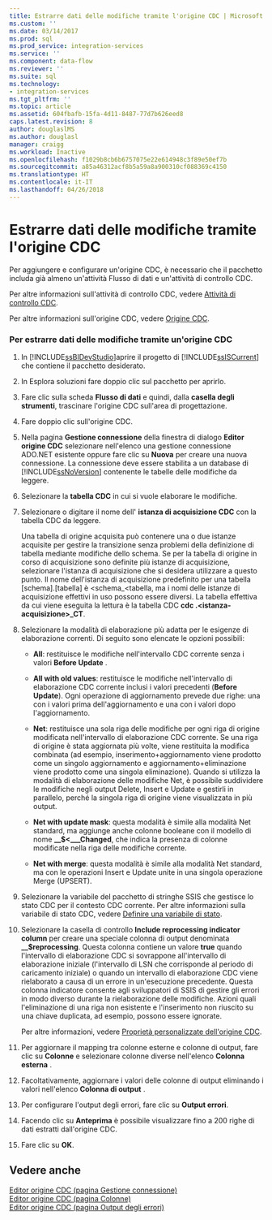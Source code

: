 ```yaml
---
title: Estrarre dati delle modifiche tramite l'origine CDC | Microsoft Docs
ms.custom: ''
ms.date: 03/14/2017
ms.prod: sql
ms.prod_service: integration-services
ms.service: ''
ms.component: data-flow
ms.reviewer: ''
ms.suite: sql
ms.technology:
- integration-services
ms.tgt_pltfrm: ''
ms.topic: article
ms.assetid: 604fbafb-15fa-4d11-8487-77d7b626eed8
caps.latest.revision: 8
author: douglaslMS
ms.author: douglasl
manager: craigg
ms.workload: Inactive
ms.openlocfilehash: f1029b8cb6b6757075e22e614948c3f89e50ef7b
ms.sourcegitcommit: a85a46312acf8b5a59a8a900310cf088369c4150
ms.translationtype: HT
ms.contentlocale: it-IT
ms.lasthandoff: 04/26/2018
---
```

# <a name="extract-change-data-using-the-cdc-source"></a>Estrarre dati delle modifiche tramite l'origine CDC
  Per aggiungere e configurare un'origine CDC, è necessario che il pacchetto includa già almeno un'attività Flusso di dati e un'attività di controllo CDC.  
  
 Per altre informazioni sull'attività di controllo CDC, vedere [Attività di controllo CDC](../../integration-services/control-flow/cdc-control-task.md).  
  
 Per altre informazioni sull'origine CDC, vedere [Origine CDC](../../integration-services/data-flow/cdc-source.md).  
  
### <a name="to-extract-change-data-using-a-cdc-source"></a>Per estrarre dati delle modifiche tramite un'origine CDC  
  
1.  In [!INCLUDE[ssBIDevStudio](../../includes/ssbidevstudio-md.md)]aprire il progetto di [!INCLUDE[ssISCurrent](../../includes/ssiscurrent-md.md)] che contiene il pacchetto desiderato.  
  
2.  In Esplora soluzioni fare doppio clic sul pacchetto per aprirlo.  
  
3.  Fare clic sulla scheda **Flusso di dati** e quindi, dalla **casella degli strumenti**, trascinare l'origine CDC sull'area di progettazione.  
  
4.  Fare doppio clic sull'origine CDC.  
  
5.  Nella pagina **Gestione connessione** della finestra di dialogo **Editor origine CDC** selezionare nell'elenco una gestione connessione ADO.NET esistente oppure fare clic su **Nuova** per creare una nuova connessione. La connessione deve essere stabilita a un database di [!INCLUDE[ssNoVersion](../../includes/ssnoversion-md.md)] contenente le tabelle delle modifiche da leggere.  
  
6.  Selezionare la **tabella CDC** in cui si vuole elaborare le modifiche.  
  
7.  Selezionare o digitare il nome dell' **istanza di acquisizione CDC** con la tabella CDC da leggere.  
  
     Una tabella di origine acquisita può contenere una o due istanze acquisite per gestire la transizione senza problemi della definizione di tabella mediante modifiche dello schema. Se per la tabella di origine in corso di acquisizione sono definite più istanze di acquisizione, selezionare l'istanza di acquisizione che si desidera utilizzare a questo punto. Il nome dell'istanza di acquisizione predefinito per una tabella [schema].[tabella] è \<schema_\<tabella, ma i nomi delle istanze di acquisizione effettivi in uso possono essere diversi. La tabella effettiva da cui viene eseguita la lettura è la tabella CDC **cdc .\<istanza-acquisizione>_CT**.  
  
8.  Selezionare la modalità di elaborazione più adatta per le esigenze di elaborazione correnti. Di seguito sono elencate le opzioni possibili:  
  
    -   **All**: restituisce le modifiche nell'intervallo CDC corrente senza i valori **Before Update** .  
  
    -   **All with old values**: restituisce le modifiche nell'intervallo di elaborazione CDC corrente inclusi i valori precedenti (**Before Update**). Ogni operazione di aggiornamento prevede due righe: una con i valori prima dell'aggiornamento e una con i valori dopo l'aggiornamento.  
  
    -   **Net**: restituisce una sola riga delle modifiche per ogni riga di origine modificata nell'intervallo di elaborazione CDC corrente. Se una riga di origine è stata aggiornata più volte, viene restituita la modifica combinata (ad esempio, inserimento+aggiornamento viene prodotto come un singolo aggiornamento e aggiornamento+eliminazione viene prodotto come una singola eliminazione). Quando si utilizza la modalità di elaborazione delle modifiche Net, è possibile suddividere le modifiche negli output Delete, Insert e Update e gestirli in parallelo, perché la singola riga di origine viene visualizzata in più output.  
  
    -   **Net with update mask**: questa modalità è simile alla modalità Net standard, ma aggiunge anche colonne booleane con il modello di nome **__$\<<nome-colonna>\___Changed**, che indica la presenza di colonne modificate nella riga delle modifiche corrente.  
  
    -   **Net with merge**: questa modalità è simile alla modalità Net standard, ma con le operazioni Insert e Update unite in una singola operazione Merge (UPSERT).  
  
9. Selezionare la variabile del pacchetto di stringhe SSIS che gestisce lo stato CDC per il contesto CDC corrente. Per altre informazioni sulla variabile di stato CDC, vedere [Definire una variabile di stato](../../integration-services/data-flow/define-a-state-variable.md).  
  
10. Selezionare la casella di controllo **Include reprocessing indicator column** per creare una speciale colonna di output denominata **__$reprocessing**. Questa colonna contiene un valore **true** quando l'intervallo di elaborazione CDC si sovrappone all'intervallo di elaborazione iniziale (l'intervallo di LSN che corrisponde al periodo di caricamento iniziale) o quando un intervallo di elaborazione CDC viene rielaborato a causa di un errore in un'esecuzione precedente. Questa colonna indicatore consente agli sviluppatori di SSIS di gestire gli errori in modo diverso durante la rielaborazione delle modifiche. Azioni quali l'eliminazione di una riga non esistente e l'inserimento non riuscito su una chiave duplicata, ad esempio, possono essere ignorate.  
  
     Per altre informazioni, vedere [Proprietà personalizzate dell'origine CDC](../../integration-services/data-flow/cdc-source-custom-properties.md).  
  
11. Per aggiornare il mapping tra colonne esterne e colonne di output, fare clic su **Colonne** e selezionare colonne diverse nell'elenco **Colonna esterna** .  
  
12. Facoltativamente, aggiornare i valori delle colonne di output eliminando i valori nell'elenco **Colonna di output** .  
  
13. Per configurare l'output degli errori, fare clic su **Output errori**.  
  
14. Facendo clic su **Anteprima** è possibile visualizzare fino a 200 righe di dati estratti dall'origine CDC.  
  
15. Fare clic su **OK**.  
  
## <a name="see-also"></a>Vedere anche  
 [Editor origine CDC &#40;pagina Gestione connessione&#41;](../../integration-services/data-flow/cdc-source-editor-connection-manager-page.md)   
 [Editor origine CDC &#40;pagina Colonne&#41;](../../integration-services/data-flow/cdc-source-editor-columns-page.md)   
 [Editor origine CDC &#40;pagina Output degli errori&#41;](../../integration-services/data-flow/cdc-source-editor-error-output-page.md)  
  
  
